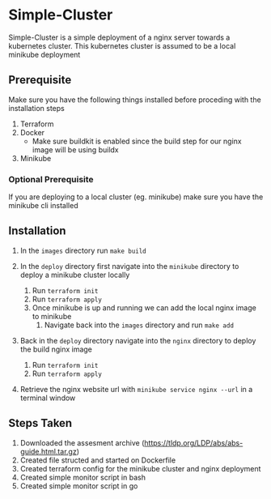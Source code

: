 # Simple-Cluster

Simple-Cluster is a simple deployment of a nginx server towards a kubernetes cluster. This kubernetes cluster is assumed to be a local minikube deployment

## Prerequisite

Make sure you have the following things installed before proceding with the installation steps

1. Terraform
2. Docker
   - Make sure buildkit is enabled since the build step for our nginx image will be using buildx
3. Minikube

### Optional Prerequisite

If you are deploying to a local cluster (eg. minikube) make sure you have the minikube cli installed

## Installation

1. In the `images` directory run `make build`

2. In the `deploy` directory first navigate into the `minikube` directory to deploy a minikube cluster locally
   1. Run `terraform init`
   2. Run `terraform apply`
   3. Once minikube is up and running we can add the local nginx image to minikube
      1. Navigate back into the `images` directory and run `make add`

3. Back in the `deploy` directory navigate into the `nginx` directory to deploy the build nginx image

   1. Run `terraform init`
   2. Run `terraform apply`

4. Retrieve the nginx website url with `minikube service nginx --url` in a terminal window

## Steps Taken

1. Downloaded the assesment archive (https://tldp.org/LDP/abs/abs-guide.html.tar.gz)
2. Created file structed and started on Dockerfile
3. Created terraform config for the minikube cluster and nginx deployment
4. Created simple monitor script in bash
5. Created simple monitor script in go